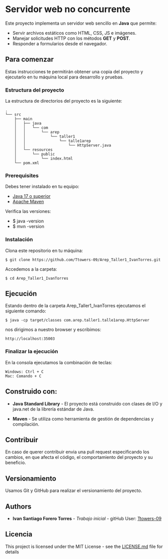 # Servidor web no concurrente
Este proyecto implementa un servidor web sencillo en **Java** que permite:
- Servir archivos estáticos como HTML, CSS, JS e imágenes.  
- Manejar solicitudes HTTP con los métodos **GET** y **POST**.  
- Responder a formularios desde el navegador. 

## Para comenzar
Estas instrucciones te permitirán obtener una copia del proyecto y ejecutarlo en tu máquina local para desarrollo y pruebas.  


### Estructura del proyecto

La estructura de directorios del proyecto es la siguiente:


```
.
└── src
    ├── main
    │   ├── java
    │   │   └── com
    │   │       └── arep
    │   │           └── taller1
    │   │               └── talle1arep
    │   │                   └── HttpServer.java
    │   └── resources
    │       └── public
    │           └── index.html
    └── pom.xml
```

### Prerequisites
Debes tener instalado en tu equipo:  

- [Java 17 o superior](https://adoptium.net/)  
- [Apache Maven](https://maven.apache.org/) 

Verifica las versiones:
- $ java -version
- $ mvn -version


### Instalación
Clona este repositorio en tu máquina:
```
$ git clone https://github.com/Ttowers-09/Arep_Taller1_IvanTorres.git
```
Accedemos a la carpeta:
```
$ cd Arep_Taller1_IvanTorres
```

## Ejecución

Estando dentro de la carpeta Arep_Taller1_IvanTorres ejecutamos el siguiente  comando:
```
$ java -cp target/classes com.arep.taller1.talle1arep.HttpServer
```

nos dirigimos a nuestro browser y escribimos:
```
http://localhost:35003
```

### Finalizar la ejecución

En la consola ejecutamos la combinación de teclas: 

```
Windows: Ctrl + C
Mac: Comando + C
```

## Construido con:

- **Java Standard Library** - El proyecto está construido con clases de I/O y java.net de la librería estándar de Java.

- **Maven** - Se utiliza como herramienta de gestión de dependencias y compilación.

## Contribuir

En caso de querer contribuir envia una pull request especificando los cambios, en que afecta el código, el comportamiento del proyecto y su beneficio.

## Versionamiento

Usamos Git y GitHub para realizar el versionamiento del proyecto.

## Authors

* **Ivan Santiago Forero Torres** - *Trabajo inicial* - gitHub User: [Ttowers-09](https://github.com/PurpleBooth)


## Licencia

This project is licensed under the MIT License - see the [LICENSE.md](LICENSE.md) file for details

